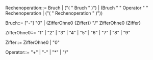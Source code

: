 Rechenoperation::= Bruch | ("( " Bruch " )") | (Bruch " " Operator " " Rechenoperation | ("( " Rechenoperation " )"))

Bruch::= ["-"] "0" | (ZifferOhne0 {Ziffer}) "/" ZifferOhne0 {Ziffer}

ZifferOhne0::= "1" | "2" | "3" | "4" | "5" | "6" | "7" | "8" | "9"

Ziffer::= ZifferOhne0 | "0"

Operator::= "+" | "-" | "*" | "/"
